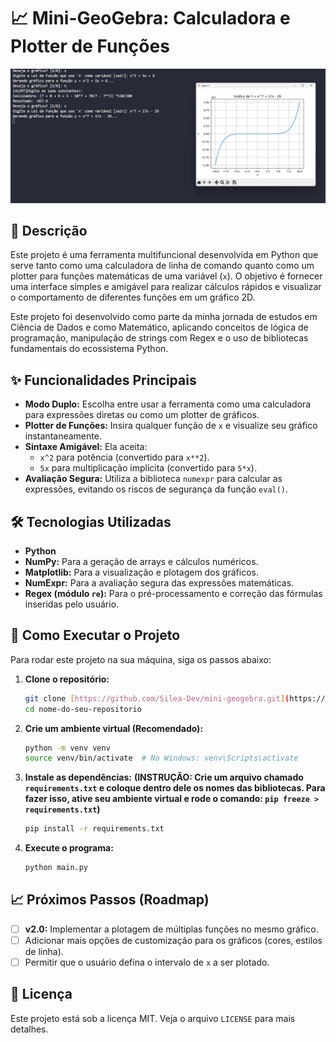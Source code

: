 # 📈 Mini-GeoGebra: Calculadora e Plotter de Funções

![Screenshot do Mini-GeoGebra em ação](screenshot.png)

## 📄 Descrição

Este projeto é uma ferramenta multifuncional desenvolvida em Python que serve tanto como uma calculadora de linha de comando quanto como um plotter para funções matemáticas de uma variável (`x`). O objetivo é fornecer uma interface simples e amigável para realizar cálculos rápidos e visualizar o comportamento de diferentes funções em um gráfico 2D.

Este projeto foi desenvolvido como parte da minha jornada de estudos em Ciência de Dados e como Matemático, aplicando conceitos de lógica de programação, manipulação de strings com Regex e o uso de bibliotecas fundamentais do ecossistema Python.

## ✨ Funcionalidades Principais

- **Modo Duplo:** Escolha entre usar a ferramenta como uma calculadora para expressões diretas ou como um plotter de gráficos.
- **Plotter de Funções:** Insira qualquer função de `x` e visualize seu gráfico instantaneamente.
- **Sintaxe Amigável:** Ela aceita:
  - `x^2` para potência (convertido para `x**2`).
  - `5x` para multiplicação implícita (convertido para `5*x`).
- **Avaliação Segura:** Utiliza a biblioteca `numexpr` para calcular as expressões, evitando os riscos de segurança da função `eval()`.

## 🛠️ Tecnologias Utilizadas

- **Python**
- **NumPy:** Para a geração de arrays e cálculos numéricos.
- **Matplotlib:** Para a visualização e plotagem dos gráficos.
- **NumExpr:** Para a avaliação segura das expressões matemáticas.
- **Regex (módulo `re`):** Para o pré-processamento e correção das fórmulas inseridas pelo usuário.

## 🚀 Como Executar o Projeto

Para rodar este projeto na sua máquina, siga os passos abaixo:

1. **Clone o repositório:**

   ```bash
   git clone [https://github.com/Silea-Dev/mini-geogebra.git](https://github.com/Silea-Dev/mini-geogebra.git)
   cd nome-do-seu-repositorio
   ```
2. **Crie um ambiente virtual (Recomendado):**

   ```bash
   python -m venv venv
   source venv/bin/activate  # No Windows: venv\Scripts\activate
   ```
3. **Instale as dependências:**
   **(INSTRUÇÃO: Crie um arquivo chamado `requirements.txt` e coloque dentro dele os nomes das bibliotecas. Para fazer isso, ative seu ambiente virtual e rode o comando: `pip freeze > requirements.txt`)**

   ```bash
   pip install -r requirements.txt
   ```
4. **Execute o programa:**

   ```bash
   python main.py
   ```

## 📈 Próximos Passos (Roadmap)

- [ ] **v2.0:** Implementar a plotagem de múltiplas funções no mesmo gráfico.
- [ ] Adicionar mais opções de customização para os gráficos (cores, estilos de linha).
- [ ] Permitir que o usuário defina o intervalo de `x` a ser plotado.

## 📜 Licença

Este projeto está sob a licença MIT. Veja o arquivo `LICENSE` para mais detalhes.

